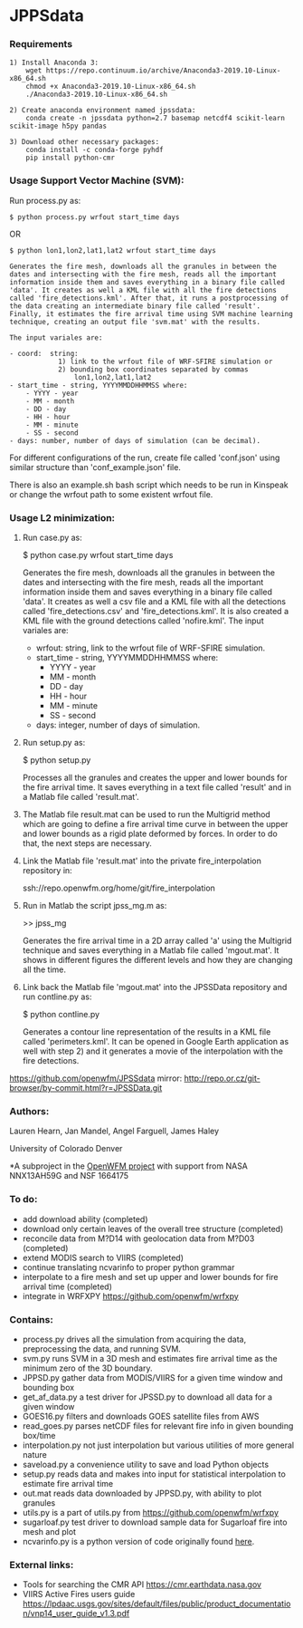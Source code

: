 # JPPSdata

### Requirements

	1) Install Anaconda 3:
		wget https://repo.continuum.io/archive/Anaconda3-2019.10-Linux-x86_64.sh
		chmod +x Anaconda3-2019.10-Linux-x86_64.sh
		./Anaconda3-2019.10-Linux-x86_64.sh

	2) Create anaconda environment named jpssdata:
		conda create -n jpssdata python=2.7 basemap netcdf4 scikit-learn scikit-image h5py pandas

	3) Download other necessary packages:
		conda install -c conda-forge pyhdf
		pip install python-cmr

### Usage Support Vector Machine (SVM):
Run process.py as:

	$ python process.py wrfout start_time days

OR

	$ python lon1,lon2,lat1,lat2 wrfout start_time days

	Generates the fire mesh, downloads all the granules in between the dates and intersecting with the fire mesh, reads all the important information inside them and saves everything in a binary file called 'data'. It creates as well a KML file with all the fire detections called 'fire_detections.kml'. After that, it runs a postprocessing of the data creating an intermediate binary file called 'result'. Finally, it estimates the fire arrival time using SVM machine learning technique, creating an output file 'svm.mat' with the results.

	The input variales are:

	- coord:  string:
				1) link to the wrfout file of WRF-SFIRE simulation or
				2) bounding box coordinates separated by commas
					lon1,lon2,lat1,lat2
	- start_time - string, YYYYMMDDHHMMSS where:
		- YYYY - year
		- MM - month
		- DD - day
		- HH - hour
		- MM - minute
		- SS - second
	- days: number, number of days of simulation (can be decimal).

For different configurations of the run, create file called 'conf.json' using similar structure than 'conf_example.json' file.

There is also an example.sh bash script which needs to be run in Kinspeak or change the wrfout path to some existent wrfout file.

### Usage L2 minimization:
1) Run case.py as:

	$ python case.py wrfout start_time days

	Generates the fire mesh, downloads all the granules in between the dates and intersecting with the fire mesh, reads all the important information inside them and saves everything in a binary file called 'data'. It creates as well a csv file and a KML file with all the detections called 'fire_detections.csv' and 'fire_detections.kml'. It is also created a KML file with the ground detections called 'nofire.kml'. The input variales are:

	- wrfout:  string, link to the wrfout file of WRF-SFIRE simulation.
	- start_time - string, YYYYMMDDHHMMSS where:
		- YYYY - year
		- MM - month
		- DD - day
		- HH - hour
		- MM - minute
		- SS - second
	- days: integer, number of days of simulation.

2) Run setup.py as:

	$ python setup.py

	Processes all the granules and creates the upper and lower bounds for the fire arrival time. It saves everything in a text file called 'result' and in a Matlab file called 'result.mat'.

5) The Matlab file result.mat can be used to run the Multigrid method which are going to define a fire arrival time curve in between the upper and lower bounds as a rigid plate deformed by forces. In order to do that, the next steps are necessary.

6) Link the Matlab file 'result.mat' into the private fire_interpolation repository in:

	ssh://repo.openwfm.org/home/git/fire_interpolation

7) Run in Matlab the script jpss_mg.m as:

	\>\> jpss_mg

	Generates the fire arrival time in a 2D array called 'a' using the Multigrid technique and saves everything in a Matlab file called 'mgout.mat'. It shows in different figures the different levels and how they are changing all the time.

8) Link back the Matlab file 'mgout.mat' into the JPSSData repository and run contline.py as:

	$ python contline.py

	Generates a contour line representation of the results in a KML file called 'perimeters.kml'. It can be opened in Google Earth application as well with step 2) and it generates a movie of the interpolation with the fire detections.

https://github.com/openwfm/JPSSdata
mirror: http://repo.or.cz/git-browser/by-commit.html?r=JPSSData.git

### Authors:
Lauren Hearn,
Jan Mandel,
Angel Farguell,
James Haley

University of Colorado Denver

*A subproject in the [OpenWFM project](https://github.com/openwfm) with support from NASA NNX13AH59G and NSF 1664175
### To do:
- add download ability (completed)
- download only certain leaves of the overall tree structure (completed)
- reconcile data from M?D14 with geolocation data from M?D03 (completed)
- extend MODIS search to VIIRS (completed)
- continue translating ncvarinfo to proper python grammar
- interpolate to a fire mesh and set up upper and lower bounds for fire arrival time (completed)
- integrate in WRFXPY  https://github.com/openwfm/wrfxpy

### Contains:
- process.py drives all the simulation from acquiring the data, preprocessing the data, and running SVM.
- svm.py runs SVM in a 3D mesh and estimates fire arrival time as the minimum zero of the 3D boundary.
- JPPSD.py gather data from MODIS/VIIRS for a given time window and bounding box
- get_af_data.py a test driver for JPSSD.py to download all data for a given window
- GOES16.py filters and downloads GOES satellite files from AWS
- read_goes.py parses netCDF files for relevant fire info in given bounding box/time
- interpolation.py not just interpolation but various utilities of more general nature
- saveload.py a convenience utility to save and load Python objects
- setup.py reads data and makes into input for statistical interpolation to estimate fire arrival time
- out.mat reads data downloaded by JPPSD.py, with ability to plot granules
- utils.py is a part of utils.py from https://github.com/openwfm/wrfxpy
- sugarloaf.py test driver to download sample data for Sugarloaf fire into mesh and plot
- ncvarinfo.py is a python version of code originally found [here](https://github.com/openwfm/wrf-fire/blob/master/other/Matlab/netcdf/private/ncvarinfo.m).

### External links:
- Tools for searching the CMR API https://cmr.earthdata.nasa.gov
- VIIRS Active Fires users guide https://lpdaac.usgs.gov/sites/default/files/public/product_documentation/vnp14_user_guide_v1.3.pdf
